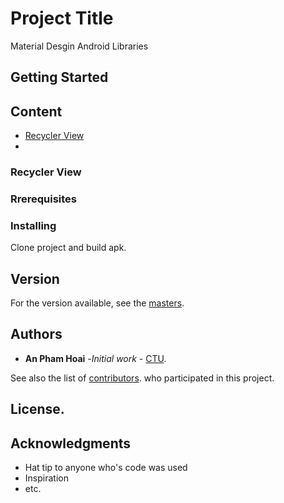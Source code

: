 # Project Title
Material Desgin Android Libraries
## Getting Started
## Content
* [Recycler View](#recycler-view)
*
### Recycler View

### Rrerequisites


### Installing
Clone project and build apk.

## Version 
For the version available, see the [masters]().

## Authors
* **An Pham Hoai** -*Initial work* - [CTU]().

See also the list of [contributors]().
who participated in this project.

## License.

## Acknowledgments

* Hat tip to anyone who's code was used 
* Inspiration
* etc.

